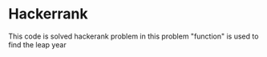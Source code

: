 # Hackerrank
This code is solved hackerank problem in this problem "function" is used to find the leap year
